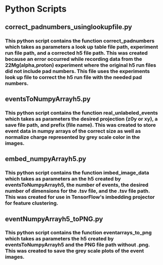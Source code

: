# Python Scripts

## correct_padnumbers_usinglookupfile.py
### This python script contains the function correct_padnumbers which takes as parameters a look up table file path, experiment run file path, and a corrected h5 file path. This was created because an error occurred while recording data from the 22Mg(alpha,proton) experiment where the original h5 run files did not include pad numbers. This file uses the experiments look up file to correct the h5 run file with the needed pad numbers.

## eventsToNumpyArrayh5.py
### This python script contains the function real_unlabeled_events which takes as parameters the desired projection (z0y or xy), a save file path, and prefix (file name). This was created to store event data in numpy arrays of the correct size as well as normalize charge represented by grey scale color in the images.

## embed_numpyArrayh5.py
### This python script contains the function imbed_image_data which takes as parameters an the h5 created by eventsToNumpyArrayh5, the number of events, the desired number of dimensions for the .tsv file, and the .tsv file path. This was created for use in TensorFlow's imbedding projector for feature clustering.

## eventNumpyArrayh5_toPNG.py
### This python script contains the function eventarrays_to_png which takes as parameters the h5 created by eventsToNumpyArrayh5 and the PNG file path without .png. This was created to save the grey scale plots of the event images.
